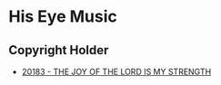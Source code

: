 # His Eye Music

## Copyright Holder

- [20183 - THE JOY OF THE LORD IS MY STRENGTH](/hymns/20183.md)

